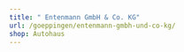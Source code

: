 ```yaml
---
title: " Entenmann GmbH & Co. KG"
url: /goeppingen/entenmann-gmbh-und-co-kg/
shop: Autohaus
---
```

